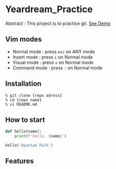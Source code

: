 # Yeardream_Practice

Abstract : This project is to practice git.
[See Demo](https://www.google.com/)
## Vim modes

- Normal mode : press `esc` on ANY mode
- Insert mode : press `i` on Normal mode
- Visual mode : press `v` on Normal mode
- Command mode : press `:` on Normal mode

## Installation

```shell
% git clone {repo adress}
% cd {repo name}
% vi README.md

```

## How to start

```python
def hello(name):
	print(f'hello, {name}')

hello('Hyuntae Park')
```

## Features

